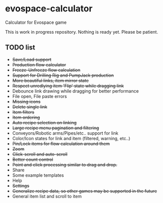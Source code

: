 # evospace-calculator
Calculator for Evospace game

This is work in progress repository. Nothing is ready yet. Please be patient.

## TODO list

- ~~Save/Load support~~
- ~~Production flow calculator~~
- ~~Freeze-Unfreeze flow calculation~~
- ~~Support for Drilling Rig and PumpJack production~~
- ~~More beautiful links, item mirror state~~
- ~~Respect unredlying item 'Flip' state while dragging link~~
- Debounce link drawing while dragging for better performance
- File open, File paste errors
- ~~Missing icons~~
- ~~Delete single link~~
- ~~Item filters~~
- ~~Item ordering~~
- ~~Auto recipe selection on linking~~
- ~~Large recipe menu pagination and filtering~~
- Conveyors/Robotic arms/Pipes/etc.. support for link
- Color/Icon states for link and item (filtered, warning, etc..)
- ~~Pin/Lock items for flow calculation around them~~
- ~~Zoom~~
- ~~Click-scroll and auto-scroll~~
- ~~Better count control~~
- ~~Point and click processing similar to drag and drop.~~
- Share
- Some example templates
- Help
- ~~Settings~~
- ~~Generalize recipe data, so other games may be supported in the future~~
- General item list and scroll to item
